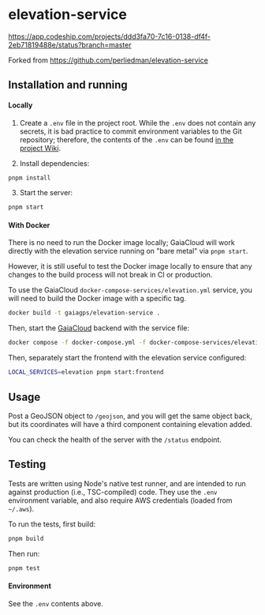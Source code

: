 # elevation-service

https://app.codeship.com/projects/ddd3fa70-7c16-0138-df4f-2eb71819488e/status?branch=master

Forked from https://github.com/perliedman/elevation-service

## Installation and running

#### Locally

1. Create a `.env` file in the project root. While the `.env` does not contain any secrets, it is
bad practice to commit environment variables to the Git repository; therefore, the contents of the
`.env` can be found [in the project Wiki](https://github.com/trailbehind/elevation-service/wiki/Development-dotenv).

2. Install dependencies:

```bash
pnpm install
```

3. Start the server:

```bash
pnpm start
```

#### With Docker

There is no need to run the Docker image locally; GaiaCloud will work directly with the elevation service running on "bare metal" via `pnpm start`.

However, it is still useful to test the Docker image locally to ensure that any changes to the build process will not break in CI or production.

To use the GaiaCloud `docker-compose-services/elevation.yml` service, you will need to build the Docker image with a specific tag.

```bash
docker build -t gaiagps/elevation-service .
```

Then, start the [GaiaCloud](https://github.com/trailbehind/GaiaCloud/) backend with the service file:

```bash
docker compose -f docker-compose.yml -f docker-compose-services/elevation.yml up
```

Then, separately start the frontend with the elevation service configured:

```bash
LOCAL_SERVICES=elevation pnpm start:frontend
```

## Usage

Post a GeoJSON object to `/geojson`, and you will get the same object back, but its
coordinates will have a third component containing elevation added.

You can check the health of the server with the `/status` endpoint.

## Testing

Tests are written using Node's native test runner, and are intended to run against production (i.e.,
TSC-compiled) code. They use the `.env` environment variable, and also require AWS credentials
(loaded from `~/.aws`).

To run the tests, first build:

```bash
pnpm build
```

Then run:

```bash
pnpm test
```

#### Environment

See the `.env` contents above.
